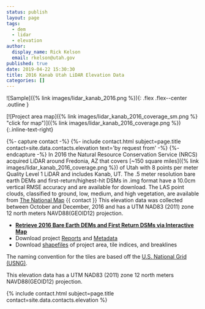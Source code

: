 ```yaml
---
status: publish
layout: page
tags:
  - dem
  - lidar
  - elevation
author:
  display_name: Rick Kelson
  email: rkelson@utah.gov
published: true
date: 2019-04-22 15:30:30
title: 2016 Kanab Utah LiDAR Elevation Data
categories: []
---
```


![Sample]({% link images/lidar_kanab_2016.png %}){: .flex .flex--center .outline }

[![Project area map]({% link images/lidar_kanab_2016_coverage_sm.png %} "click for map")]({% link images/lidar_kanab_2016_coverage.png %}){:.inline-text-right}

{%- capture contact -%}
{%- include contact.html subject=page.title contact=site.data.contacts.elevation text='by request from' -%}
{%- endcapture -%}
In 2016 the Natural Resource Conservation Service (NRCS) acquired LiDAR around Fredonia, AZ that covers [~150 square miles]({% link images/lidar_kanab_2016_coverage.png %}) of Utah with 8 points per meter Quality Level 1 LiDAR and includes Kanab, UT. The .5 meter resolution bare earth DEMs and first-return/highest-hit DSMs in .img format have a 10.0cm vertical RMSE accuracy and are available for download. The LAS point clouds, classified to ground, low, medium, and high vegetation, are available from [The National Map](https://viewer.nationalmap.gov/basic/) {{ contact }} This elevation data was collected between October and December, 2016 and has a UTM NAD83 (2011) zone 12 north meters NAVD88(GEOID12) projection.

<ul class="dotless">
  <li>
    <strong>
      <i class="fa fa-download"></i> <a href="https://raster.utah.gov/?cat=.5%20Meter%20%7B2016%20Kanab%20LiDAR%7D" target="_blank">Retrieve 2016 Bare Earth DEMs and First Return DSMs via Interactive Map</a>
    </strong>
  </li>
  <li>
    <i class="fa fa-download"></i> Download project <a href="https://storage.googleapis.com/state-of-utah-sgid-downloads/lidar/kanab-2016/DEMs/Kanab_2016_Reports.zip" target="_blank">Reports</a> and <a href="https://storage.googleapis.com/state-of-utah-sgid-downloads/lidar/kanab-2016/DEMs/Kanab_2016_Metadata.zip" target="_blank">Metadata</a>
  </li>
  <li>
    <i class="fa fa-download"></i> Download <a href="https://storage.googleapis.com/state-of-utah-sgid-downloads/lidar/kanab-2016/DEMs/Kanab_2016_shps.zip" target="_blank">shapefiles</a> of project area, tile indices, and breaklines
  </li>
</ul>

The naming convention for the tiles are based off the [U.S. National Grid (USNG)](https://www.fgdc.gov/usng/how-to-read-usng/index_html).

This elevation data has a UTM NAD83 (2011) zone 12 north meters NAVD88(GEOID12) projection.

{% include contact.html subject=page.title contact=site.data.contacts.elevation %}
